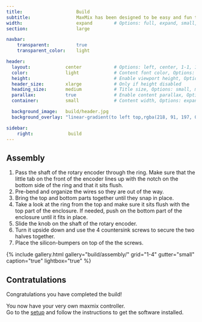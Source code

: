 ```yaml
---
title:                    Build
subtitle:                 MaxMix has been designed to be easy and fun to build.
width:                    expand        # Options: full, expand, small, xsmall
section:                  large

navbar:
    transparent:          true
    transparent_color:    light

header:
  layout:             center            # Options: left, center, 1-1, 1-2, 1-3 or 2-3. Left, right options display this pages title and subtitle. 1-1, 1-2, 1-3 or 2-3 options display content of block file/s.
  color:              light             # Content font color, Options: light, dark
  height:                               # Enable viewport height, Options: full
  header_size:        xlarge            # Only if height disabled
  heading_size:       medium            # Title size, Options: small, medium, large
  parallax:           true              # Enable content parallax, Options: true
  container:          small             # Content width, Options: expand, small, xsmall

  background_image:   build/header.jpg
  background_overlay: "linear-gradient(to left top,rgba(218, 91, 197, 0.8) 0%,rgba(151, 27, 191, 0.8) 30%,rgba(2, 8, 212, 0.8) 80%)"

sidebar:
    right:             build
---
```


## Assembly
1. Pass the shaft of the rotary encoder through the ring. Make sure that the little tab on the front of the encoder lines up with the notch on the bottom side of the ring and that it sits flush.
2. Pre-bend and organize the wires so they are out of the way.
3. Bring the top and bottom parts together until they snap in place.
4. Take a look at the ring from the top and make sure it sits flush with the top part of the enclosure. If needed, push on the bottom part of the enclosure until it fits in place.
5. Slide the knob on the shaft of the rotary encoder.
6. Turn it upside down and use the 4 countersink screws to secure the two halves together.
7. Place the silicon-bumpers on top of the the screws. 

{% include gallery.html 
  gallery="build/assembly/"
  grid="1-4"
  gutter="small"
  caption="true"
  lightbox="true"
%}

## Contratulations
Congratulations you have completed the build!

You now have your very own maxmix controller.   
Go to the [setup](/setup/) and follow the instructions to get the software installed.
